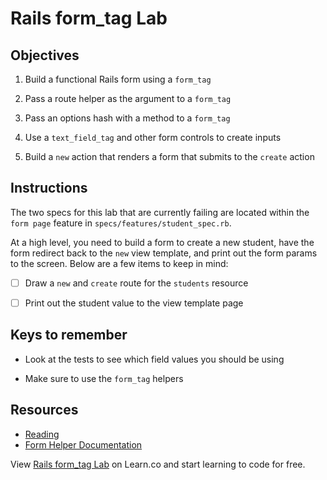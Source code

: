 # Rails form_tag Lab

## Objectives

1. Build a functional Rails form using a `form_tag`

2. Pass a route helper as the argument to a `form_tag`

3. Pass an options hash with a method to a `form_tag`

4. Use a `text_field_tag` and other form controls to create inputs

5. Build a `new` action that renders a form that submits to the `create` action


## Instructions

The two specs for this lab that are currently failing are located within the `form page` feature in `specs/features/student_spec.rb`.

At a high level, you need to build a form to create a new student, have the form redirect back to the `new` view template, and print out the form params to the screen. Below are a few items to keep in mind:

* [ ] Draw a `new` and `create` route for the `students` resource

* [ ] Print out the student value to the view template page


## Keys to remember

* Look at the tests to see which field values you should be using

* Make sure to use the `form_tag` helpers


## Resources

* [Reading](https://github.com/learn-co-curriculum/rails-form_tag-readme)
* [Form Helper Documentation](http://api.rubyonrails.org/classes/ActionView/Helpers/FormTagHelper.html)

<p data-visibility='hidden'>View <a href='https://learn.co/lessons/rails-form_tag-lab' title='Rails form_tag Lab'>Rails form_tag Lab</a> on Learn.co and start learning to code for free.</p>
